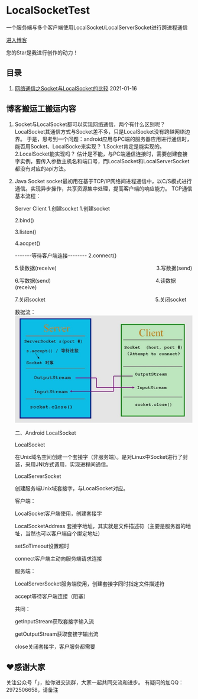 # LocalSocketTest

一个服务端与多个客户端使用LocalSocket/LocalServerSocket进行跨进程通信

[进入博客](https://github.com/)

您的Star是我进行创作的动力！

## 目录

1. [网络通信之Socket与LocalSocket的比较](https://www.cnblogs.com/joanna-yan/p/4708658.html) 2021-01-16

## 博客搬运工搬运内容

1. Socket与LocalSocket都可以实现网络通信，两个有什么区别呢？
   LocalSocket其通信方式与Socket差不多，只是LocalSocket没有跨越网络边界。
   于是，思考到一个问题：android应用与PC端的服务器应用进行通信时，能否用Socket、LocalSocke来实现？
   1.Socket肯定是能实现的。
   2.LocalSocket能实现吗？
   估计是不能，与PC端通信连接时，需要创建套接字实例，要传入参数主机名和端口号，而LocalSocket和LocalServerSocket都没有对应的api方法。
2. Java Socket
   socket最初用在基于TCP/IP网络间进程通信中，以C/S模式进行通信。实现异步操作，共享资源集中处理，提高客户端的响应能力。
   TCP通信基本流程：

   Server                                                                     Client
	1.创建socket                                                             1.创建socket

	2.bind()

	3.listen()

	4.accpet()

	-------等待客户端连接--------                                      2.connect()

	5.读数据(receive)　　　　　　　　　　　　　　　　　　　  3.写数据(send)

	6.写数据(send)　　　　　　　　　　　　　　　　　　　　  4.读数据(receive)

	7.关闭socket　　　　　　　　　　　　　　　　　　　　　  5.关闭socket

	数据流：
	![image](./screenshot/1.png)

	二、Android LocalSocket

	LocalSocket

	在Unix域名空间创建一个套接字（非服务端）。是对Linux中Socket进行了封装，采用JNI方式调用，实现进程间通信。

	LocalServerSocket

	创建服务端Unix域套接字，与LocalSocket对应。

	客户端：

	LocalSocket客户端使用，创建套接字

	LocalSocketAddress 套接字地址，其实就是文件描述符（主要是服务器的地址，当然也可以客户端自个绑定地址）

	setSoTimeout设置超时

	connect客户端主动向服务端请求连接

	服务端：

	LocalServerSocket服务端使用，创建套接字同时指定文件描述符

	accept等待客户端连接（阻塞）

	共同：

	getInputStream获取套接字输入流

	getOutputStream获取套接字输出流

	close关闭套接字，客户服务都需要

## ❤️感谢大家

关注公众号「」，拉你进交流群，大家一起共同交流和进步。
有疑问的加QQ：2972506658，请备注
